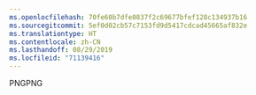 ```yaml
---
ms.openlocfilehash: 70fe60b7dfe0837f2c69677bfef128c134937b16
ms.sourcegitcommit: 5ef0d02cb57c7153fd9d5417cdcad45665af832e
ms.translationtype: HT
ms.contentlocale: zh-CN
ms.lasthandoff: 08/29/2019
ms.locfileid: "71139416"
---
```

<span data-ttu-id="54c85-101">PNG</span><span class="sxs-lookup"><span data-stu-id="54c85-101">PNG</span></span>